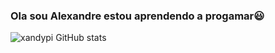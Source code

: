 ### Ola sou Alexandre estou aprendendo a progamar😃

![xandypi GitHub stats](https://github-readme-stats.vercel.app/api?username=xandypi&show_icons=true&theme=dark)
